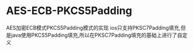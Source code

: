 # AES-ECB-PKCS5Padding
AES加密ECB模式PKCS5Padding模式的实现
ios只支持PKSC7Padding填充,但是java使用PKCS5Padding填充,所以在PKSC7Padding填充的基础上进行了自定义

